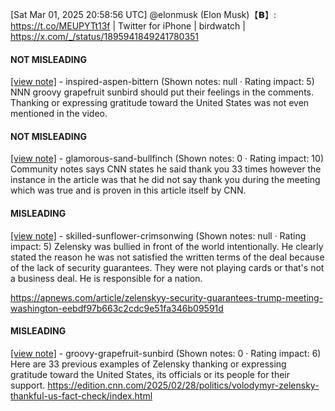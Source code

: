 [Sat Mar 01, 2025 20:58:56 UTC] @elonmusk (Elon Musk)【𝗕】: https://t.co/MEUPYTt13f | Twitter for iPhone | birdwatch | https://x.com/_/status/1895941849241780351

#### NOT MISLEADING

[[view note]](https://x.com/i/birdwatch/n/1895970089452912986) - inspired-aspen-bittern (Shown notes: null · Rating impact: 5)
NNN groovy grapefruit sunbird should put their feelings in the comments. Thanking or expressing gratitude toward the United States was not even mentioned in the video.

#### NOT MISLEADING

[[view note]](https://x.com/i/birdwatch/n/1895968488969421223) - glamorous-sand-bullfinch (Shown notes: 0 · Rating impact: 10)
Community notes says CNN states he said thank you 33 times however the instance in the article was that he did not say thank you during the meeting which was true and is proven in this article itself by CNN.

#### MISLEADING

[[view note]](https://x.com/i/birdwatch/n/1895976036547874900) - skilled-sunflower-crimsonwing (Shown notes: null · Rating impact: 5)
Zelensky was bullied in front of the world intentionally. He clearly stated the reason he was not satisfied the written terms of the deal because of the lack of security guarantees. They were not playing cards or that's not a business deal. He is responsible for a nation. 

https://apnews.com/article/zelenskyy-security-guarantees-trump-meeting-washington-eebdf97b663c2cdc9e51fa346b09591d

#### MISLEADING

[[view note]](https://x.com/i/birdwatch/n/1895964495622656486) - groovy-grapefruit-sunbird (Shown notes: 0 · Rating impact: 6)
Here are 33 previous examples of Zelensky thanking or expressing gratitude toward the United States, its officials or its people for their support.
https://edition.cnn.com/2025/02/28/politics/volodymyr-zelensky-thankful-us-fact-check/index.html
